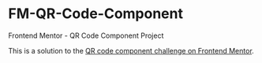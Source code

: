 # FM-QR-Code-Component
Frontend Mentor - QR Code Component Project

This is a solution to the [QR code component challenge on Frontend Mentor](https://www.frontendmentor.io/challenges/qr-code-component-iux_sIO_H).
